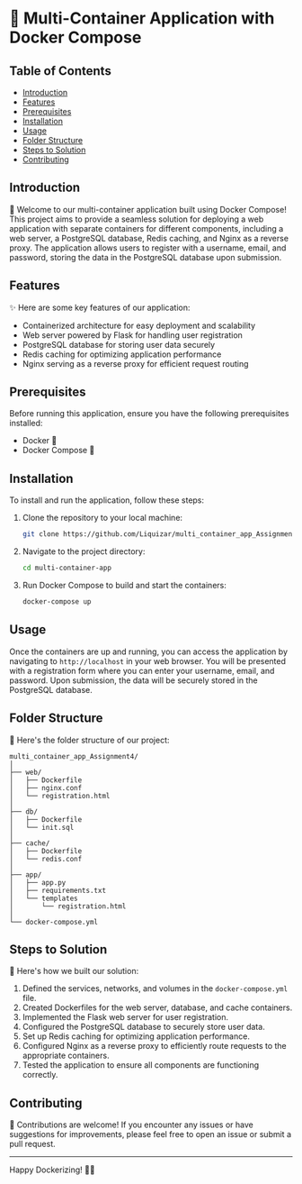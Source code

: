 # 🚀 Multi-Container Application with Docker Compose

## Table of Contents
- [Introduction](#introduction)
- [Features](#features)
- [Prerequisites](#prerequisites)
- [Installation](#installation)
- [Usage](#usage)
- [Folder Structure](#folder-structure)
- [Steps to Solution](#steps-to-solution)
- [Contributing](#contributing)

## Introduction
🎉 Welcome to our multi-container application built using Docker Compose! This project aims to provide a seamless solution for deploying a web application with separate containers for different components, including a web server, a PostgreSQL database, Redis caching, and Nginx as a reverse proxy. The application allows users to register with a username, email, and password, storing the data in the PostgreSQL database upon submission.

## Features
✨ Here are some key features of our application:
- Containerized architecture for easy deployment and scalability
- Web server powered by Flask for handling user registration
- PostgreSQL database for storing user data securely
- Redis caching for optimizing application performance
- Nginx serving as a reverse proxy for efficient request routing

## Prerequisites
Before running this application, ensure you have the following prerequisites installed:
- Docker 🐳
- Docker Compose 🚢

## Installation
To install and run the application, follow these steps:
1. Clone the repository to your local machine:
    ```bash
    git clone https://github.com/Liquizar/multi_container_app_Assignment4.git
    ```
2. Navigate to the project directory:
    ```bash
    cd multi-container-app
    ```
3. Run Docker Compose to build and start the containers:
    ```bash
    docker-compose up
    ```

## Usage
Once the containers are up and running, you can access the application by navigating to `http://localhost` in your web browser. You will be presented with a registration form where you can enter your username, email, and password. Upon submission, the data will be securely stored in the PostgreSQL database.

## Folder Structure
📁 Here's the folder structure of our project:
```
multi_container_app_Assignment4/
│
├── web/
│   ├── Dockerfile
│   ├── nginx.conf
│   └── registration.html
│
├── db/
│   ├── Dockerfile
│   └── init.sql
│
├── cache/
│   ├── Dockerfile
│   └── redis.conf
│
├── app/
│   ├── app.py
│   ├── requirements.txt
│   └── templates
│       └── registration.html
│
└── docker-compose.yml
```

## Steps to Solution
🔧 Here's how we built our solution:
1. Defined the services, networks, and volumes in the `docker-compose.yml` file.
2. Created Dockerfiles for the web server, database, and cache containers.
3. Implemented the Flask web server for user registration.
4. Configured the PostgreSQL database to securely store user data.
5. Set up Redis caching for optimizing application performance.
6. Configured Nginx as a reverse proxy to efficiently route requests to the appropriate containers.
7. Tested the application to ensure all components are functioning correctly.

## Contributing
🙌 Contributions are welcome! If you encounter any issues or have suggestions for improvements, please feel free to open an issue or submit a pull request.

---

Happy Dockerizing! 🐳✨
